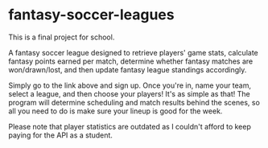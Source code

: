 # fantasy-soccer-leagues

This is a final project for school.

A fantasy soccer league designed to retrieve players' game stats, calculate fantasy points earned per match, determine whether fantasy matches are won/drawn/lost, and then update fantasy league standings accordingly.

Simply go to the link above and sign up. Once you're in, name your team, select a league, and then choose your players! It's as simple as that! The program will determine scheduling and match results behind the scenes, so all you need to do is make sure your lineup is good for the week.

Please note that player statistics are outdated as I couldn't afford to keep paying for the API as a student.
